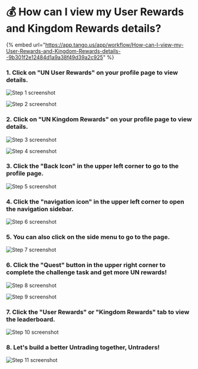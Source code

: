 # 💰 How can I view my User Rewards and Kingdom Rewards details?

{% embed url="https://app.tango.us/app/workflow/How-can-I-view-my-User-Rewards-and-Kingdom-Rewards-details--9b301f2e12484d1a9a38f49d39a2c925" %}

### 1. Click on "UN User Rewards" on your profile page to view details.

![Step 1 screenshot](https://images.tango.us/workflows/9b301f2e-1248-4d1a-9a38-f49d39a2c925/steps/524c6de6-6f1a-4fdf-89b7-5ee994b4de80/7f03cbe7-6f89-4c5e-acd1-1d26676e1e42.png?crop=focalpoint\&fit=crop\&fp-x=0.5000\&fp-y=0.5000\&w=1200\&border=2%2CF4F2F7\&border-radius=8%2C8%2C8%2C8\&border-radius-inner=8%2C8%2C8%2C8\&blend-align=bottom\&blend-mode=normal\&blend-x=0\&blend-w=1200\&blend64=aHR0cHM6Ly9pbWFnZXMudGFuZ28udXMvc3RhdGljL21hZGUtd2l0aC10YW5nby13YXRlcm1hcmstdjIucG5n\&mark-x=331\&mark-y=67\&m64=aHR0cHM6Ly9pbWFnZXMudGFuZ28udXMvc3RhdGljL2JsYW5rLnBuZz9tYXNrPWNvcm5lcnMmYm9yZGVyPTMlMkNGRjc0NDImdz00MjUmaD00OSZmaXQ9Y3JvcCZjb3JuZXItcmFkaXVzPTEw)

![Step 2 screenshot](https://images.tango.us/workflows/9b301f2e-1248-4d1a-9a38-f49d39a2c925/steps/a8b1a235-7d6f-4487-b831-6c0d432b5a8b/34b8df0b-8e19-476f-a720-a3ff2b1f2b46.png?crop=focalpoint\&fit=crop\&fp-x=0.5000\&fp-y=0.5000\&w=1200\&border=2%2CF4F2F7\&border-radius=8%2C8%2C8%2C8\&border-radius-inner=8%2C8%2C8%2C8\&blend-align=bottom\&blend-mode=normal\&blend-x=0\&blend-w=1200\&blend64=aHR0cHM6Ly9pbWFnZXMudGFuZ28udXMvc3RhdGljL21hZGUtd2l0aC10YW5nby13YXRlcm1hcmstdjIucG5n)

### 2. Click on "UN Kingdom Rewards" on your profile page to view details.

![Step 3 screenshot](https://images.tango.us/workflows/9b301f2e-1248-4d1a-9a38-f49d39a2c925/steps/a5551578-cb0b-4709-b9e9-4a49277dcdda/25680333-c3b4-4a7d-9c4b-f81f7a3f01c8.png?crop=focalpoint\&fit=crop\&fp-x=0.5000\&fp-y=0.5000\&w=1200\&border=2%2CF4F2F7\&border-radius=8%2C8%2C8%2C8\&border-radius-inner=8%2C8%2C8%2C8\&blend-align=bottom\&blend-mode=normal\&blend-x=0\&blend-w=1200\&blend64=aHR0cHM6Ly9pbWFnZXMudGFuZ28udXMvc3RhdGljL21hZGUtd2l0aC10YW5nby13YXRlcm1hcmstdjIucG5n\&mark-x=331\&mark-y=107\&m64=aHR0cHM6Ly9pbWFnZXMudGFuZ28udXMvc3RhdGljL2JsYW5rLnBuZz9tYXNrPWNvcm5lcnMmYm9yZGVyPTMlMkNGRjc0NDImdz00MDgmaD00OSZmaXQ9Y3JvcCZjb3JuZXItcmFkaXVzPTEw)

![Step 4 screenshot](https://images.tango.us/workflows/9b301f2e-1248-4d1a-9a38-f49d39a2c925/steps/c6c992f3-a8d7-4782-b564-b15afe3b61f3/8de0f742-ca63-48ef-853c-80467f7f946b.png?crop=focalpoint\&fit=crop\&fp-x=0.5000\&fp-y=0.5000\&w=1200\&border=2%2CF4F2F7\&border-radius=8%2C8%2C8%2C8\&border-radius-inner=8%2C8%2C8%2C8\&blend-align=bottom\&blend-mode=normal\&blend-x=0\&blend-w=1200\&blend64=aHR0cHM6Ly9pbWFnZXMudGFuZ28udXMvc3RhdGljL21hZGUtd2l0aC10YW5nby13YXRlcm1hcmstdjIucG5n)

### 3. Click the "Back Icon" in the upper left corner to go to the profile page.

![Step 5 screenshot](https://images.tango.us/workflows/9b301f2e-1248-4d1a-9a38-f49d39a2c925/steps/3bf9ff53-9496-4fc4-8e91-5afbb1226176/d2bdd364-81ea-4b7d-b0fb-bae5169b6872.png?crop=focalpoint\&fit=crop\&fp-x=0.0552\&fp-y=0.0779\&fp-z=2.9765\&w=1200\&border=2%2CF4F2F7\&border-radius=8%2C8%2C8%2C8\&border-radius-inner=8%2C8%2C8%2C8\&blend-align=bottom\&blend-mode=normal\&blend-x=0\&blend-w=1200\&blend64=aHR0cHM6Ly9pbWFnZXMudGFuZ28udXMvc3RhdGljL21hZGUtd2l0aC10YW5nby13YXRlcm1hcmstdjIucG5n\&mark-x=155\&mark-y=139\&m64=aHR0cHM6Ly9pbWFnZXMudGFuZ28udXMvc3RhdGljL2JsYW5rLnBuZz9tYXNrPWNvcm5lcnMmYm9yZGVyPTQlMkNGRjc0NDImdz04MyZoPTgzJmZpdD1jcm9wJmNvcm5lci1yYWRpdXM9MTA%3D)

### 4. Click the "navigation icon" in the upper left corner to open the navigation sidebar.

![Step 6 screenshot](https://images.tango.us/workflows/9b301f2e-1248-4d1a-9a38-f49d39a2c925/steps/fdd0380d-18d4-448b-b56b-1fb88bae7349/38be5f26-ae69-4efb-a5d0-880e9f808583.png?crop=focalpoint\&fit=crop\&fp-x=0.0292\&fp-y=0.0320\&fp-z=3.0677\&w=1200\&border=2%2CF4F2F7\&border-radius=8%2C8%2C8%2C8\&border-radius-inner=8%2C8%2C8%2C8\&blend-align=bottom\&blend-mode=normal\&blend-x=0\&blend-w=1200\&blend64=aHR0cHM6Ly9pbWFnZXMudGFuZ28udXMvc3RhdGljL21hZGUtd2l0aC10YW5nby13YXRlcm1hcmstdjIucG5n\&mark-x=76\&mark-y=45\&m64=aHR0cHM6Ly9pbWFnZXMudGFuZ28udXMvc3RhdGljL2JsYW5rLnBuZz9tYXNrPWNvcm5lcnMmYm9yZGVyPTQlMkNGRjc0NDImdz02MiZoPTYyJmZpdD1jcm9wJmNvcm5lci1yYWRpdXM9MTA%3D)

### 5. You can also click on the side menu to go to the page.

![Step 7 screenshot](https://images.tango.us/workflows/9b301f2e-1248-4d1a-9a38-f49d39a2c925/steps/a5c2eaf1-1153-4b64-8fdd-fb1f9ff80024/2b0c5b86-1908-48b9-9144-d0ee1b1c3793.png?crop=focalpoint\&fit=crop\&fp-x=0.0909\&fp-y=0.2328\&fp-z=2.0986\&w=1200\&border=2%2CF4F2F7\&border-radius=8%2C8%2C8%2C8\&border-radius-inner=8%2C8%2C8%2C8\&blend-align=bottom\&blend-mode=normal\&blend-x=0\&blend-w=1200\&blend64=aHR0cHM6Ly9pbWFnZXMudGFuZ28udXMvc3RhdGljL21hZGUtd2l0aC10YW5nby13YXRlcm1hcmstdjIucG5n\&mark-x=7\&mark-y=335\&m64=aHR0cHM6Ly9pbWFnZXMudGFuZ28udXMvc3RhdGljL2JsYW5rLnBuZz9tYXNrPWNvcm5lcnMmYm9yZGVyPTQlMkNGRjc0NDImdz00NDUmaD05MiZmaXQ9Y3JvcCZjb3JuZXItcmFkaXVzPTEw)

### 6. Click the "Quest" button in the upper right corner to complete the challenge task and get more UN rewards!

![Step 8 screenshot](https://images.tango.us/workflows/9b301f2e-1248-4d1a-9a38-f49d39a2c925/steps/78f5c5cf-40d6-4d1d-bfc6-d5c40b1b6370/86a32878-1e07-4985-930a-ab3d640746f2.png?crop=focalpoint\&fit=crop\&fp-x=0.7972\&fp-y=0.2477\&fp-z=2.0000\&w=1200\&border=2%2CF4F2F7\&border-radius=8%2C8%2C8%2C8\&border-radius-inner=8%2C8%2C8%2C8\&blend-align=bottom\&blend-mode=normal\&blend-x=0\&blend-w=1200\&blend64=aHR0cHM6Ly9pbWFnZXMudGFuZ28udXMvc3RhdGljL21hZGUtd2l0aC10YW5nby13YXRlcm1hcmstdjIucG5n\&mark-x=1013\&mark-y=137\&m64=aHR0cHM6Ly9pbWFnZXMudGFuZ28udXMvc3RhdGljL2JsYW5rLnBuZz9tYXNrPWNvcm5lcnMmYm9yZGVyPTQlMkNGRjc0NDImdz0xMzcmaD03NSZmaXQ9Y3JvcCZjb3JuZXItcmFkaXVzPTEw)

![Step 9 screenshot](https://images.tango.us/workflows/9b301f2e-1248-4d1a-9a38-f49d39a2c925/steps/e85613e5-2f28-4952-9874-b7cce5b21aff/7a6dc658-bc81-44ce-b437-fd5a51459abb.png?crop=focalpoint\&fit=crop\&fp-x=0.5883\&fp-y=0.5200\&fp-z=1.0548\&w=1200\&border=2%2CF4F2F7\&border-radius=8%2C8%2C8%2C8\&border-radius-inner=8%2C8%2C8%2C8\&blend-align=bottom\&blend-mode=normal\&blend-x=0\&blend-w=1200\&blend64=aHR0cHM6Ly9pbWFnZXMudGFuZ28udXMvc3RhdGljL21hZGUtd2l0aC10YW5nby13YXRlcm1hcmstdjIucG5n\&mark-x=161\&mark-y=5\&m64=aHR0cHM6Ly9pbWFnZXMudGFuZ28udXMvc3RhdGljL2JsYW5rLnBuZz9tYXNrPWNvcm5lcnMmYm9yZGVyPTQlMkNGRjc0NDImdz0xMDM2Jmg9NzcwJmZpdD1jcm9wJmNvcm5lci1yYWRpdXM9MTA%3D)

### 7. Click the "User Rewards" or "Kingdom Rewards" tab to view the leaderboard.

![Step 10 screenshot](https://images.tango.us/workflows/9b301f2e-1248-4d1a-9a38-f49d39a2c925/steps/dc7b9272-afd6-4d44-aaba-cccbbafc96c8/c71b2bd8-ac84-4ba0-8566-4174518f3478.png?crop=focalpoint\&fit=crop\&fp-x=0.4238\&fp-y=0.2376\&fp-z=2.0000\&w=1200\&border=2%2CF4F2F7\&border-radius=8%2C8%2C8%2C8\&border-radius-inner=8%2C8%2C8%2C8\&blend-align=bottom\&blend-mode=normal\&blend-x=0\&blend-w=1200\&blend64=aHR0cHM6Ly9pbWFnZXMudGFuZ28udXMvc3RhdGljL21hZGUtd2l0aC10YW5nby13YXRlcm1hcmstdjIucG5n\&mark-x=372\&mark-y=93\&m64=aHR0cHM6Ly9pbWFnZXMudGFuZ28udXMvc3RhdGljL2JsYW5rLnBuZz9tYXNrPWNvcm5lcnMmYm9yZGVyPTQlMkNGRjc0NDImdz0yNDYmaD05MCZmaXQ9Y3JvcCZjb3JuZXItcmFkaXVzPTEw)

### 8. Let's build a better Untrading together, Untraders!

![Step 11 screenshot](https://images.tango.us/workflows/9b301f2e-1248-4d1a-9a38-f49d39a2c925/steps/d0b6b390-1bb9-4c40-a9b6-b4e43e20db6b/7aa0baac-44e4-4729-ac60-690a4d8ae1fd.png?crop=focalpoint\&fit=crop\&fp-x=0.5000\&fp-y=0.5000\&w=1200\&border=2%2CF4F2F7\&border-radius=8%2C8%2C8%2C8\&border-radius-inner=8%2C8%2C8%2C8\&blend-align=bottom\&blend-mode=normal\&blend-x=0\&blend-w=1200\&blend64=aHR0cHM6Ly9pbWFnZXMudGFuZ28udXMvc3RhdGljL21hZGUtd2l0aC10YW5nby13YXRlcm1hcmstdjIucG5n\&mark-x=215\&mark-y=47\&m64=aHR0cHM6Ly9pbWFnZXMudGFuZ28udXMvc3RhdGljL2JsYW5rLnBuZz9tYXNrPWNvcm5lcnMmYm9yZGVyPTMlMkNGRjc0NDImdz05ODImaD03MzAmZml0PWNyb3AmY29ybmVyLXJhZGl1cz0xMA%3D%3D)
